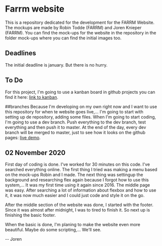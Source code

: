 # Farrm website

This is a repository dedicated for the development for the FARRM Website. The mockups are made by Robin Todde (FARRM) and Joren Knieper (FARRM). 
You can find the mock-ups for the website in the repository in the folder mock-ups where you can find the initial images too. 

## Deadlines 
The initial deadline is january. But there is no hurry. 

## To Do
For this project, I'm going to use a kanban board in github projects you can find it here: [link to kanban](https://github.com/jorenknieper/farmish/projects/1).

##branches 
Because I'm developing on my own right now and I want to use this repository for when te website goes live,... I'm going to start with setting up de repository, adding some files. When I'm going to start coding, I'm going to use a dev branch. Push everything to the dev branch, test everything and then push it to master. At the end of the day, every dev branch will be merged to master, just to see how it looks on the github pages: [live demo](https://jorenknieper.github.io/farmish/).


## 02 November 2020 
First day of coding is done. I've worked for 30 minutes on this code. I've searched everything online. 
The first thing I tried was making a menu based on the mock-ups Robin and I made. 
The next thing was settingup the background and researching flex again because I forgot how to use this system,... It was my first time using it again since 2016. 
The middle page was easy. After searching a lot of information about flexbox and how to use it, it was now much easier and I could just code and style it on the go. 

After the middle section of the website was done, I started with the footer. Since it was almost after midnight, I was to tired to finish it. So next up is finishing the basic footer. 

When the basic is done, I'm planing to make the website even more beautiful. Maybe do some scripting,... We'll see. 

-- Joren